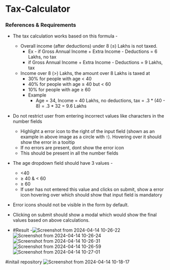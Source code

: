 # Tax-Calculator

### References & Requirements

- The tax calculation works based on this formula -
    - Overall income (after deductions) under 8 (≤) Lakhs is not taxed.
        - Ex - if Gross Annual Income + Extra Income - Deductions =  6 Lakhs, no tax
        - if Gross Annual Income + Extra Income - Deductions =  9 Lakhs, tax
    - Income over 8 (>) Lakhs, the amount over 8 Lakhs is taxed at
        - 30% for people with age < 40
        - 40% for people with age ≥ 40 but < 60
        - 10% for people with age ≥ 60
        - Example
            - Age = 34, Income = 40 Lakhs, no deductions, tax = .3 * (40 - 8) = .3 * 32 = 9.6 Lakhs
- Do not restrict user from entering incorrect values like characters in the number fields
    - Highlight a error icon to the right of the input field (shown as an example in above image as a circle with `!`). Hovering over it should show the error in a tooltip
    - If no errors are present, dont show the error icon
    - This should be present in all the number fields
- The age dropdown field should have 3 values -
    - <40
    - ≥ 40 & < 60
    - ≥ 60
    - If user has not entered this value and clicks on submit, show a error icon hovering over which should show that input field is mandatory
- Error icons should not be visible in the form by default.
- Clicking on submit should show a modal which would show the final values based on above calculations.

- #Result
-![Screenshot from 2024-04-14 10-26-22](https://github.com/Anjali02125/Tax-Calculator/assets/166932753/2f21b452-b4d7-4b20-8219-af02a4cab944)
![Screenshot from 2024-04-14 10-26-24](https://github.com/Anjali02125/Tax-Calculator/assets/166932753/fc37b5c2-d40e-4375-9e2f-5f7c7113ee9a)
![Screenshot from 2024-04-14 10-26-31](https://github.com/Anjali02125/Tax-Calculator/assets/166932753/c8e023c6-1d1f-434b-9789-4e9f8611eaa6)
![Screenshot from 2024-04-14 10-26-59](https://github.com/Anjali02125/Tax-Calculator/assets/166932753/ea616713-157f-4251-8277-13775a8d4346)
![Screenshot from 2024-04-14 10-27-01](https://github.com/Anjali02125/Tax-Calculator/assets/166932753/aee01ba2-21c7-4c5f-a787-6fb1c102b75a)

#initail repository
![Screenshot from 2024-04-14 10-18-17](https://github.com/Anjali02125/Tax-Calculator/assets/166932753/48d78587-e4d6-4086-94d9-eecfd7248840)



